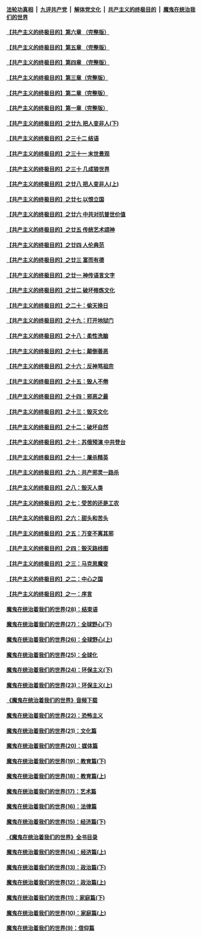 ####  [法轮功真相](../../../../basic/blob/master/README.md?t=07021031) &nbsp;|&nbsp; [九评共产党](../../../../9ping.md/blob/master/README.md?t=07021031) &nbsp;|&nbsp; [解体党文化](../../../../jtdwh.md/blob/master/README.md?t=07021031)  &nbsp;|&nbsp; [共产主义的终极目的](../../../../gczydzjmd.md/blob/master/README.md?t=07021031) &nbsp;|&nbsp; [魔鬼在统治我们的世界](../../../../mgztzwmdsj.md/blob/master/README.md?t=07021031) 

#### [【共产主义的终极目的】第六章 （完整版）](../pages/nsc422/n11428913.md?t=07021031) 

#### [【共产主义的终极目的】第五章 （完整版）](../pages/nsc422/n11428912.md?t=07021031) 

#### [【共产主义的终极目的】第四章 （完整版）](../pages/nsc422/n11428907.md?t=07021031) 

#### [【共产主义的终极目的】第三章（完整版）](../pages/nsc422/n11428848.md?t=07021031) 

#### [【共产主义的终极目的】第二章（完整版）](../pages/nsc422/n11428831.md?t=07021031) 

#### [【共产主义的终极目的】第一章（完整版）](../pages/nsc422/n11417651.md?t=07021031) 

#### [【共产主义的终极目的】之廿九 把人变非人(下)](../pages/nsc422/n11344140.md?t=07021031) 

#### [【共产主义的终极目的】之三十二 结语](../pages/nsc422/n11360535.md?t=07021031) 

#### [【共产主义的终极目的】之三十一 末世景观](../pages/nsc422/n11351129.md?t=07021031) 

#### [【共产主义的终极目的】之三十 几成狼世界](../pages/nsc422/n11348280.md?t=07021031) 

#### [【共产主义的终极目的】之廿八 把人变非人(上)](../pages/nsc422/n11340492.md?t=07021031) 

#### [【共产主义的终极目的】之廿七 以恨立国](../pages/nsc422/n11336944.md?t=07021031) 

#### [【共产主义的终极目的】之廿六 中共对抗普世价值](../pages/nsc422/n11324785.md?t=07021031) 

#### [【共产主义的终极目的】之廿五 传统艺术颂神](../pages/nsc422/n11296396.md?t=07021031) 

#### [【共产主义的终极目的】之廿四 人伦典范](../pages/nsc422/n11296397.md?t=07021031) 

#### [【共产主义的终极目的】之廿三 富而有德](../pages/nsc422/n11283598.md?t=07021031) 

#### [【共产主义的终极目的】之廿一 神传语言文字](../pages/nsc422/n11263265.md?t=07021031) 

#### [【共产主义的终极目的】之廿二 破坏修炼文化](../pages/nsc422/n11245728.md?t=07021031) 

#### [【共产主义的终极目的】之二十：偷天换日](../pages/nsc422/n11238846.md?t=07021031) 

#### [【共产主义的终极目的】之十九：打开地狱门](../pages/nsc422/n11206376.md?t=07021031) 

#### [【共产主义的终极目的】之十八：柔性洗脑](../pages/nsc422/n11199994.md?t=07021031) 

#### [【共产主义的终极目的】之十七：颠倒善恶](../pages/nsc422/n11179782.md?t=07021031) 

#### [【共产主义的终极目的】之十六：反神骂祖宗](../pages/nsc422/n11166798.md?t=07021031) 

#### [【共产主义的终极目的】之十五：毁人不倦](../pages/nsc422/n11166792.md?t=07021031) 

#### [【共产主义的终极目的】之十四：邪恶之最](../pages/nsc422/n11150249.md?t=07021031) 

#### [【共产主义的终极目的】之十三：毁灭文化](../pages/nsc422/n11135227.md?t=07021031) 

#### [【共产主义的终极目的】之十二：破坏自然](../pages/nsc422/n11135214.md?t=07021031) 

#### [【共产主义的终极目的】之十：苏俄预演 中共登台](../pages/nsc422/n11118424.md?t=07021031) 

#### [【共产主义的终极目的】之十一：屠杀精英](../pages/nsc422/n11118442.md?t=07021031) 

#### [【共产主义的终极目的】之九：共产邪灵一路杀](../pages/nsc422/n11114139.md?t=07021031) 

#### [【共产主义的终极目的】之八：毁灭人类](../pages/nsc422/n11108503.md?t=07021031) 

#### [【共产主义的终极目的】之七：受苦的还是工农](../pages/nsc422/n11101809.md?t=07021031) 

#### [【共产主义的终极目的】之六：甜头和苦头](../pages/nsc422/n11096971.md?t=07021031) 

#### [【共产主义的终极目的】之五：万变不离其邪](../pages/nsc422/n11091285.md?t=07021031) 

#### [【共产主义的终极目的】之四：毁灭路线图](../pages/nsc422/n11086284.md?t=07021031) 

#### [【共产主义的终极目的】之三：马克思魔变](../pages/nsc422/n11061941.md?t=07021031) 

#### [【共产主义的终极目的】之二：中心之国](../pages/nsc422/n11047728.md?t=07021031) 

#### [【共产主义的终极目的】之一：序言](../pages/nsc422/n11086077.md?t=07021031) 

#### [魔鬼在统治着我们的世界(28)：结束语](../pages/nsc422/n10936246.md?t=07021031) 

#### [魔鬼在统治着我们的世界(27)：全球野心(下)](../pages/nsc422/n10928319.md?t=07021031) 

#### [魔鬼在统治着我们的世界(26)：全球野心(上)](../pages/nsc422/n10900318.md?t=07021031) 

#### [魔鬼在统治着我们的世界(25)：全球化](../pages/nsc422/n10788205.md?t=07021031) 

#### [魔鬼在统治着我们的世界(24)：环保主义(下)](../pages/nsc422/n10695307.md?t=07021031) 

#### [魔鬼在统治着我们的世界(23)：环保主义(上)](../pages/nsc422/n10688613.md?t=07021031) 

#### [《魔鬼在统治着我们的世界》音频下载](../pages/nsc422/n10635553.md?t=07021031) 

#### [魔鬼在统治着我们的世界(22)：恐怖主义](../pages/nsc422/n10614727.md?t=07021031) 

#### [魔鬼在统治着我们的世界(21)：文化篇](../pages/nsc422/n10597706.md?t=07021031) 

#### [魔鬼在统治着我们的世界(20)：媒体篇](../pages/nsc422/n10586579.md?t=07021031) 

#### [魔鬼在统治着我们的世界(19)：教育篇(下)](../pages/nsc422/n10564808.md?t=07021031) 

#### [魔鬼在统治着我们的世界(18)：教育篇(上)](../pages/nsc422/n10526970.md?t=07021031) 

#### [魔鬼在统治着我们的世界(17)：艺术篇](../pages/nsc422/n10499093.md?t=07021031) 

#### [魔鬼在统治着我们的世界(16)：法律篇](../pages/nsc422/n10485969.md?t=07021031) 

#### [魔鬼在统治着我们的世界(15)：经济篇(下)](../pages/nsc422/n10469975.md?t=07021031) 

#### [《魔鬼在统治着我们的世界》全书目录](../pages/nsc422/n10464261.md?t=07021031) 

#### [魔鬼在统治着我们的世界(14)：经济篇(上)](../pages/nsc422/n10457370.md?t=07021031) 

#### [魔鬼在统治着我们的世界(13)：政治篇(下)](../pages/nsc422/n10448270.md?t=07021031) 

#### [魔鬼在统治着我们的世界(12)：政治篇(上)](../pages/nsc422/n10444576.md?t=07021031) 

#### [魔鬼在统治着我们的世界(11)：家庭篇(下)](../pages/nsc422/n10440961.md?t=07021031) 

#### [魔鬼在统治着我们的世界(10)：家庭篇(上)](../pages/nsc422/n10435448.md?t=07021031) 

#### [魔鬼在统治着我们的世界(9)：信仰篇](../pages/nsc422/n10432159.md?t=07021031) 

